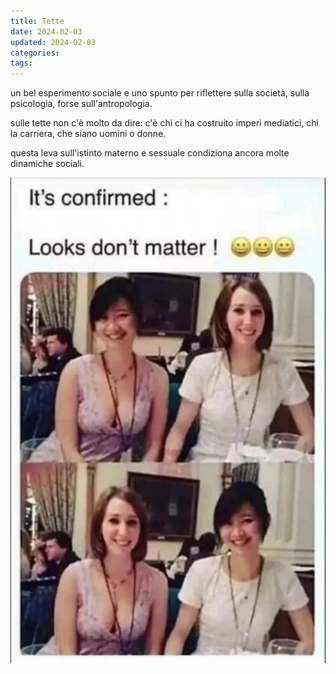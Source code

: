 ```yaml
---
title: Tette
date: 2024-02-03
updated: 2024-02-03
categories: 
tags: 
---
```


un bel esperimento sociale e uno spunto per riflettere sulla società, sulla psicologia, forse sull'antropologia.  
  
sulle tette non c'è molto da dire: c'è chi ci ha costruito imperi mediatici, chi la carriera, che siano uomini o donne.  
  
questa leva sull'istinto materno e sessuale condiziona ancora molte dinamiche sociali.

![](../../../assets/img/post/2024/tette.jpg)
